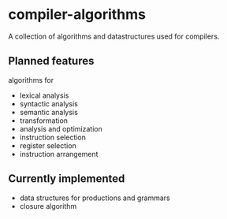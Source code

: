 # compiler-algorithms

A collection of algorithms and datastructures used for compilers.

## Planned features

algorithms for 
* lexical analysis
* syntactic analysis
* semantic analysis
* transformation
* analysis and optimization
* instruction selection
* register selection
* instruction arrangement

## Currently implemented

* data structures for productions and grammars
* closure algorithm
